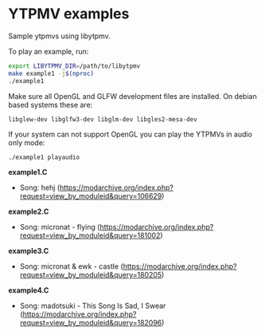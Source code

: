 # YTPMV examples
Sample ytpmvs using libytpmv.

To play an example, run:

```bash
export LIBYTPMV_DIR=/path/to/libytpmv
make example1 -j$(nproc)
./example1
```
Make sure all OpenGL and GLFW development files are installed. On debian based systems these are:
```
libglew-dev libglfw3-dev libglm-dev libgles2-mesa-dev
```

If your system can not support OpenGL you can play the YTPMVs in audio only mode:
```bash
./example1 playaudio
```

**example1.C**
- Song: hehj (https://modarchive.org/index.php?request=view_by_moduleid&query=106629)

**example2.C**
- Song: micronat - flying (https://modarchive.org/index.php?request=view_by_moduleid&query=181002)

**example3.C**
- Song: micronat & ewk - castle (https://modarchive.org/index.php?request=view_by_moduleid&query=180205)

**example4.C**
- Song: madotsuki - This Song Is Sad, I Swear (https://modarchive.org/index.php?request=view_by_moduleid&query=182096)
